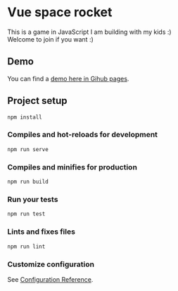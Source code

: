 #  Vue space rocket

This is a game in JavaScript I am building with my kids :)  
Welcome to join if you want :) 

## Demo

You can find a [demo here in Gihub pages](https://sergiocrisostomo.github.io/vue-space-rocket/).

## Project setup
```
npm install
```

### Compiles and hot-reloads for development
```
npm run serve
```

### Compiles and minifies for production
```
npm run build
```

### Run your tests
```
npm run test
```

### Lints and fixes files
```
npm run lint
```

### Customize configuration
See [Configuration Reference](https://cli.vuejs.org/config/).
